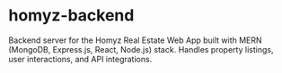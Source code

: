 # homyz-backend
Backend server for the Homyz Real Estate Web App built with MERN (MongoDB, Express.js, React, Node.js) stack. Handles property listings, user interactions, and API integrations.
